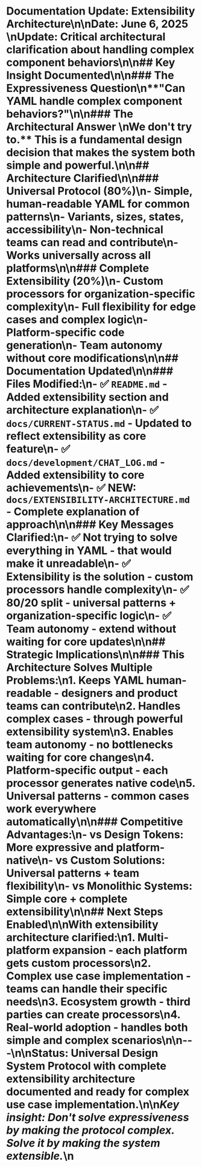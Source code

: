 # Documentation Update: Extensibility Architecture\n\n**Date**: June 6, 2025  \n**Update**: Critical architectural clarification about handling complex component behaviors\n\n## Key Insight Documented\n\n### **The Expressiveness Question**\n**\"Can YAML handle complex component behaviors?\"**\n\n### **The Architectural Answer** \n**We don't try to.** This is a fundamental design decision that makes the system both simple and powerful.\n\n## Architecture Clarified\n\n### **Universal Protocol (80%)**\n- Simple, human-readable YAML for common patterns\n- Variants, sizes, states, accessibility\n- Non-technical teams can read and contribute\n- Works universally across all platforms\n\n### **Complete Extensibility (20%)**\n- Custom processors for organization-specific complexity\n- Full flexibility for edge cases and complex logic\n- Platform-specific code generation\n- Team autonomy without core modifications\n\n## Documentation Updated\n\n### **Files Modified**:\n- ✅ `README.md` - Added extensibility section and architecture explanation\n- ✅ `docs/CURRENT-STATUS.md` - Updated to reflect extensibility as core feature\n- ✅ `docs/development/CHAT_LOG.md` - Added extensibility to core achievements\n- ✅ **NEW**: `docs/EXTENSIBILITY-ARCHITECTURE.md` - Complete explanation of approach\n\n### **Key Messages Clarified**:\n- ✅ **Not trying to solve everything in YAML** - that would make it unreadable\n- ✅ **Extensibility is the solution** - custom processors handle complexity\n- ✅ **80/20 split** - universal patterns + organization-specific logic\n- ✅ **Team autonomy** - extend without waiting for core updates\n\n## Strategic Implications\n\n### **This Architecture Solves Multiple Problems**:\n1. **Keeps YAML human-readable** - designers and product teams can contribute\n2. **Handles complex cases** - through powerful extensibility system\n3. **Enables team autonomy** - no bottlenecks waiting for core changes\n4. **Platform-specific output** - each processor generates native code\n5. **Universal patterns** - common cases work everywhere automatically\n\n### **Competitive Advantages**:\n- **vs Design Tokens**: More expressive and platform-native\n- **vs Custom Solutions**: Universal patterns + team flexibility\n- **vs Monolithic Systems**: Simple core + complete extensibility\n\n## Next Steps Enabled\n\n**With extensibility architecture clarified**:\n1. **Multi-platform expansion** - each platform gets custom processors\n2. **Complex use case implementation** - teams can handle their specific needs\n3. **Ecosystem growth** - third parties can create processors\n4. **Real-world adoption** - handles both simple and complex scenarios\n\n---\n\n**Status**: Universal Design System Protocol with complete extensibility architecture documented and ready for complex use case implementation.\n\n*Key insight: Don't solve expressiveness by making the protocol complex. Solve it by making the system extensible.*\n
